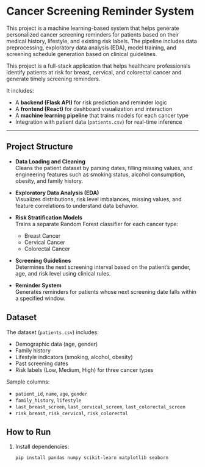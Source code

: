 
# Cancer Screening Reminder System

This project is a machine learning-based system that helps generate personalized cancer screening reminders for patients based on their medical history, lifestyle, and existing risk labels. The pipeline includes data preprocessing, exploratory data analysis (EDA), model training, and screening schedule generation based on clinical guidelines.

This project is a full-stack application that helps healthcare professionals identify patients at risk for breast, cervical, and colorectal cancer and generate timely screening reminders.

It includes:
- A **backend (Flask API)** for risk prediction and reminder logic
- A **frontend (React)** for dashboard visualization and interaction
- A **machine learning pipeline** that trains models for each cancer type
- Integration with patient data (`patients.csv`) for real-time inference

---
## Project Structure

- **Data Loading and Cleaning**  
  Cleans the patient dataset by parsing dates, filling missing values, and engineering features such as smoking status, alcohol consumption, obesity, and family history.

- **Exploratory Data Analysis (EDA)**  
  Visualizes distributions, risk level imbalances, missing values, and feature correlations to understand data behavior.

- **Risk Stratification Models**  
  Trains a separate Random Forest classifier for each cancer type:
  - Breast Cancer
  - Cervical Cancer
  - Colorectal Cancer

- **Screening Guidelines**  
  Determines the next screening interval based on the patient’s gender, age, and risk level using clinical rules.

- **Reminder System**  
  Generates reminders for patients whose next screening date falls within a specified window.

## Dataset

The dataset (`patients.csv`) includes:
- Demographic data (age, gender)
- Family history
- Lifestyle indicators (smoking, alcohol, obesity)
- Past screening dates
- Risk labels (Low, Medium, High) for three cancer types

Sample columns:
- `patient_id`, `name`, `age`, `gender`
- `family_history`, `lifestyle`
- `last_breast_screen`, `last_cervical_screen`, `last_colorectal_screen`
- `risk_breast`, `risk_cervical`, `risk_colorectal`

## How to Run

1. Install dependencies:
   ```bash
   pip install pandas numpy scikit-learn matplotlib seaborn
